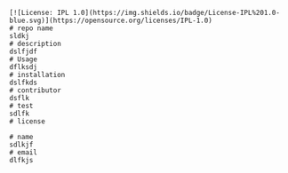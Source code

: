 
    [![License: IPL 1.0](https://img.shields.io/badge/License-IPL%201.0-blue.svg)](https://opensource.org/licenses/IPL-1.0)
    # repo name
    sldkj
    # description
    dslfjdf
    # Usage
    dflksdj
    # installation
    dslfkds
    # contributor
    dsflk
    # test
    sdlfk
    # license
    
    # name
    sdlkjf
    # email
    dlfkjs
    